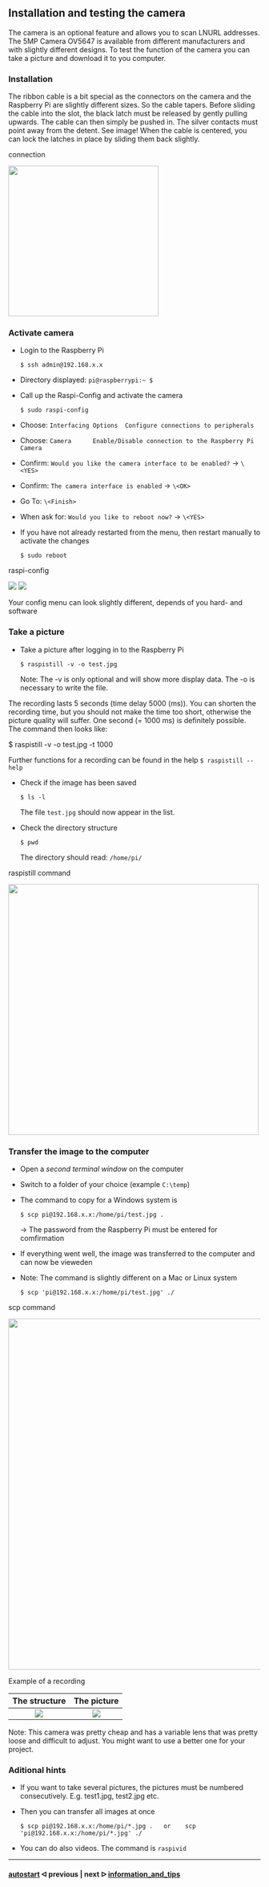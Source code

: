 ##  Installation and testing the camera

The camera is an optional feature and allows you to scan LNURL addresses. The 5MP Camera OV5647 is available from different manufacturers and with slightly different designs.
To test the function of the camera you can take a picture and download it to you computer.

### Installation

The ribbon cable is a bit special as the connectors on the camera and the Raspberry Pi are slightly different sizes. So the cable tapers.
Before sliding the cable into the slot, the black latch must be released by gently pulling upwards.
The cable can then simply be pushed in. The silver contacts must point away from the detent. See image!
When the cable is centered, you can lock the latches in place by sliding them back slightly.  

connection

<img src="../pictures/camera_installation.jpg" width="300">

### Activate camera

- Login to the Raspberry Pi

      $ ssh admin@192.168.x.x
      
- Directory displayed: `pi@raspberrypi:~ $`
    
- Call up the Raspi-Config and activate the camera

      $ sudo raspi-config
    
- Choose: `Interfacing Options  Configure connections to peripherals` 
- Choose: `Camera      Enable/Disable connection to the Raspberry Pi Camera`
- Confirm: `Would you like the camera interface to be enabled?` -> `\<YES>` 
- Confirm: `The camera interface is enabled` -> `\<OK>`
- Go To: `\<Finish>`
- When ask for: `Would you like to reboot now?` -> `\<YES>`
- If you have not already restarted from the menu, then restart manually to activate the changes

      $ sudo reboot
      
raspi-config
  
![](../pictures/camera_raspi-config_1.png)
![](../pictures/camera_raspi-config_2.png)
  
  Your config menu can look slightly different, depends of you hard- and software
      
### Take a picture

- Take a picture after logging in to the Raspberry Pi

      $ raspistill -v -o test.jpg

  Note: The -v is only optional and will show more display data. The -o is necessary to write the file.
    
The recording lasts 5 seconds (time delay 5000 (ms)). You can shorten the recording time, but you should not make the time too short, otherwise the picture quality will suffer. One second (= 1000 ms) is definitely possible. The command then looks like:
    
   $ raspistill -v -o test.jpg -t 1000
   
  Further functions for a recording can be found in the help `$ raspistill --help`
  
- Check if the image has been saved

      $ ls -l
      
  The file `test.jpg` should now appear in the list.
  
- Check the directory structure

      $ pwd
   
  The directory should read: `/home/pi/`
  
 raspistill command

 <img src="../pictures/camera_terminal_raspistill.png" width="500">
  
 ### Transfer the image to the computer
 
 - Open a *second terminal window* on the computer
 - Switch to a folder of your choice (example `C:\temp`)
 - The command to copy for a Windows system is

       $ scp pi@192.168.x.x:/home/pi/test.jpg .
      
   -> The password from the Raspberry Pi must be entered for comfirmation

 - If everything went well, the image was transferred to the computer and can now be vieweden
      
 - Note: The command is slightly different on a Mac or Linux system

       $ scp 'pi@192.168.x.x:/home/pi/test.jpg' ./
       
scp command

 <img src="../pictures/camera_terminal_scp.png" width="700">
 
Example of a recording

The structure            |  The picture
:-------------------------:|:-------------------------:
![](../pictures/camera_example_structure.jpg)  |  ![](../pictures/camera_example_image.jpg)

Note: This camera was pretty cheap and has a variable lens that was pretty loose and difficult to adjust. You might want to use a better one for your project.
      
### Aditional hints

- If you want to take several pictures, the pictures must be numbered consecutively. E.g. test1.jpg, test2.jpg etc.
- Then you can transfer all images at once

      $ scp pi@192.168.x.x:/home/pi/*.jpg .   or    scp 'pi@192.168.x.x:/home/pi/*.jpg' ./
      
- You can do also videos. The command is `raspivid`

---

#### [autostart](/docs/guide/autostart.md)  ᐊ  previous | next  ᐅ  [information_and_tips](/docs/guide/information_and_tips.md)




